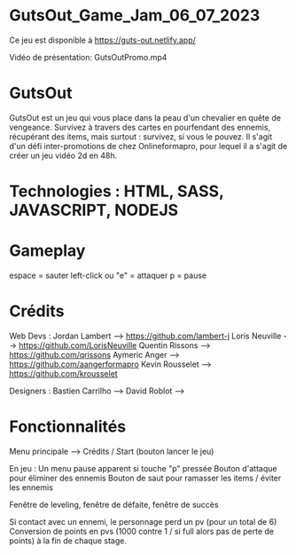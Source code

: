 # GutsOut_Game_Jam_06_07_2023

Ce jeu est disponible à https://guts-out.netlify.app/

Vidéo de présentation: GutsOutPromo.mp4

# GutsOut
GutsOut est un jeu qui vous place dans la peau d'un chevalier en quête de vengeance. Survivez à travers des cartes en pourfendant des ennemis, récupérant des items, mais surtout : survivez, si vous le pouvez.
Il s'agit d'un défi inter-promotions de chez Onlineformapro, pour lequel il a s'agit de créer un jeu vidéo 2d en 48h.

# Technologies : HTML, SASS, JAVASCRIPT, NODEJS

# Gameplay
espace = sauter
left-click ou "e" = attaquer
p = pause

# Crédits
Web Devs :
Jordan Lambert --> https://github.com/lambert-j
Loris Neuville --> https://github.com/LorisNeuville
Quentin Rissons --> https://github.com/qrissons
Aymeric Anger --> https://github.com/aangerformapro
Kevin Rousselet --> https://github.com/krousselet

Designers :
Bastien Carrilho --> 
David Roblot -->


# Fonctionnalités

Menu principale --> Crédits / Start (bouton lancer le jeu)

En jeu : Un menu pause apparent si touche "p" pressée
	 Bouton d'attaque pour éliminer des ennemis
	 Bouton de saut pour ramasser les items / éviter les ennemis

Fenêtre de leveling, fenêtre de défaite, fenêtre de succès

Si contact avec un ennemi, le personnage perd un pv (pour un total de 6)
Conversion de points en pvs (1000 contre 1 / si full alors pas de perte de points) à la fin de chaque stage.